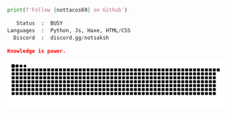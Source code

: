 ```python
print(f'Follow {nottacos69} on Github')
```

```python
   Status  :  BUSY
Languages  :  Python, Js, Haxe, HTML/CSS
  Discord  :  discord.gg/notsaksh
```


```json
Knowledge is power.
```

<a href="https://discord.gg/notsaksh" target="_blank"><img src="https://github.com/NotTacos69/NotTacos69/blob/output/github-contribution-grid-snake.svg" alt="snake"></a>
